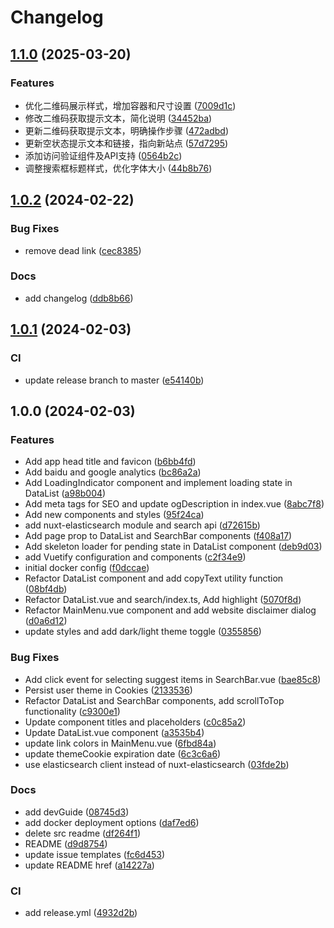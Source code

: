 # Changelog

## [1.1.0](https://github.com/Justin3go/SearchSearchGo/compare/v1.0.2...v1.1.0) (2025-03-20)


### Features

* 优化二维码展示样式，增加容器和尺寸设置 ([7009d1c](https://github.com/Justin3go/SearchSearchGo/commit/7009d1ce1eb99e83b8e015ce77f4d83de792d6e1))
* 修改二维码获取提示文本，简化说明 ([34452ba](https://github.com/Justin3go/SearchSearchGo/commit/34452ba2ee1d719bceefc693005813ac0efc00ff))
* 更新二维码获取提示文本，明确操作步骤 ([472adbd](https://github.com/Justin3go/SearchSearchGo/commit/472adbdfa15770681c4d7b56a4dec96056846b63))
* 更新空状态提示文本和链接，指向新站点 ([57d7295](https://github.com/Justin3go/SearchSearchGo/commit/57d729576cce1080886da2e6c7be73d6f81d418d))
* 添加访问验证组件及API支持 ([0564b2c](https://github.com/Justin3go/SearchSearchGo/commit/0564b2c80f49d00027bfddaef0efd8452c852e8b))
* 调整搜索框标题样式，优化字体大小 ([44b8b76](https://github.com/Justin3go/SearchSearchGo/commit/44b8b76c1ab7e05b483359939f5b61c9348091d2))

## [1.0.2](https://github.com/Justin3go/SearchSearchGo/compare/v1.0.1...v1.0.2) (2024-02-22)


### Bug Fixes

* remove dead link ([cec8385](https://github.com/Justin3go/SearchSearchGo/commit/cec8385a1b0388a1ebae06e251c129a9f02f7fad))


### Docs

* add changelog ([ddb8b66](https://github.com/Justin3go/SearchSearchGo/commit/ddb8b66ef646b67fe86cb54d283695caf80b5dbb))

## [1.0.1](https://github.com/Justin3go/SearchSearchGo/compare/v1.0.0...v1.0.1) (2024-02-03)


### CI

* update release branch to master ([e54140b](https://github.com/Justin3go/SearchSearchGo/commit/e54140bc0d7963a2b0b5266d7f1a7643b39b8e7a))

## 1.0.0 (2024-02-03)


### Features

* Add app head title and favicon ([b6bb4fd](https://github.com/Justin3go/SearchSearchGo/commit/b6bb4fd50b15d2ff446d135829a8a8339221b55f))
* Add baidu and google analytics ([bc86a2a](https://github.com/Justin3go/SearchSearchGo/commit/bc86a2a9b3e88cf4762b1ea8163f8bcbcc5612f4))
* Add LoadingIndicator component and implement loading state in DataList ([a98b004](https://github.com/Justin3go/SearchSearchGo/commit/a98b004140a3740a04e6960748b52f8bf3a43f4b))
* Add meta tags for SEO and update ogDescription in index.vue ([8abc7f8](https://github.com/Justin3go/SearchSearchGo/commit/8abc7f8206a706887065f1feb785bc4baa8443fe))
* Add new components and styles ([95f24ca](https://github.com/Justin3go/SearchSearchGo/commit/95f24cae1c29def926b599020c3dd991ab48e86a))
* add nuxt-elasticsearch module and search api ([d72615b](https://github.com/Justin3go/SearchSearchGo/commit/d72615be382a3bf4e86f7f796a2b1bae77f3385b))
* Add page prop to DataList and SearchBar components ([f408a17](https://github.com/Justin3go/SearchSearchGo/commit/f408a178876eab36e2e6aa01401aa5e7534b6559))
* Add skeleton loader for pending state in DataList component ([deb9d03](https://github.com/Justin3go/SearchSearchGo/commit/deb9d0346375b65f6bc68bbee2eb5e057d718e2f))
* add Vuetify configuration and components ([c2f34e9](https://github.com/Justin3go/SearchSearchGo/commit/c2f34e98444675f0f5a87c40398ca474f47078ed))
* initial docker config ([f0dccae](https://github.com/Justin3go/SearchSearchGo/commit/f0dccaefcc507a3a084e669125ed6c62a4e674f9))
* Refactor DataList component and add copyText utility function ([08bf4db](https://github.com/Justin3go/SearchSearchGo/commit/08bf4db3b1b36bccf0953f137316ccd9400f8b93))
* Refactor DataList.vue and search/index.ts, Add highlight ([5070f8d](https://github.com/Justin3go/SearchSearchGo/commit/5070f8dff2224b367a84019ecd3d7be52d4632ab))
* Refactor MainMenu.vue component and add website disclaimer dialog ([d0a6d12](https://github.com/Justin3go/SearchSearchGo/commit/d0a6d1269e82ee8b781c532c36f939d629e4dcac))
* update styles and add dark/light theme toggle ([0355856](https://github.com/Justin3go/SearchSearchGo/commit/03558569ca09fd1e2cd0ae3fd3ea1322b3f5938b))


### Bug Fixes

* Add click event for selecting suggest items in SearchBar.vue ([bae85c8](https://github.com/Justin3go/SearchSearchGo/commit/bae85c829018ce769ec65c28d145c7b3b0030428))
* Persist user theme in Cookies ([2133536](https://github.com/Justin3go/SearchSearchGo/commit/2133536bb1c9ddd8626f2351fd2507d658f05d20))
* Refactor DataList and SearchBar components, add scrollToTop functionality ([c9300e1](https://github.com/Justin3go/SearchSearchGo/commit/c9300e1fb992819b0634ead6ef8a19b64f1c7e74))
* Update component titles and placeholders ([c0c85a2](https://github.com/Justin3go/SearchSearchGo/commit/c0c85a2ef1a485bab4054c62c5258e8f9d0ad05d))
* Update DataList.vue component ([a3535b4](https://github.com/Justin3go/SearchSearchGo/commit/a3535b4c53cedbaa44636a78e849f282b5f2fc8a))
* update link colors in MainMenu.vue ([6fbd84a](https://github.com/Justin3go/SearchSearchGo/commit/6fbd84ab8f74ef9764233076757fd8a7c00edec1))
* update themeCookie expiration date ([6c3c6a6](https://github.com/Justin3go/SearchSearchGo/commit/6c3c6a6d54573c531cd23cf65f34d2f52a342f5e))
* use elasticsearch client instead of nuxt-elasticsearch ([03fde2b](https://github.com/Justin3go/SearchSearchGo/commit/03fde2be2b34257d4a75a18cb12e20974e87467a))


### Docs

* add devGuide ([08745d3](https://github.com/Justin3go/SearchSearchGo/commit/08745d3304e35632d785905a901d9847dff14643))
* add docker deployment options ([daf7ed6](https://github.com/Justin3go/SearchSearchGo/commit/daf7ed6e19bd3eb00a0533af7d4bdc7ea0049c47))
* delete src readme ([df264f1](https://github.com/Justin3go/SearchSearchGo/commit/df264f17d08821372b8393562814cb4090680ebe))
* README ([d9d8754](https://github.com/Justin3go/SearchSearchGo/commit/d9d8754594eb955c2809286100b24653a14dfc0d))
* update issue templates ([fc6d453](https://github.com/Justin3go/SearchSearchGo/commit/fc6d45326c3ecee751b5728a7ae41517c937adbc))
* update README href ([a14227a](https://github.com/Justin3go/SearchSearchGo/commit/a14227a70486acfcfc921c3a57f900f4e7ef3af6))


### CI

* add release.yml ([4932d2b](https://github.com/Justin3go/SearchSearchGo/commit/4932d2bdf865bcf096957698093da7f021aa9dc6))
